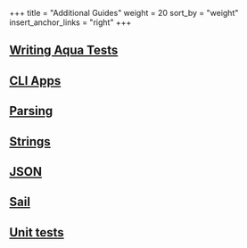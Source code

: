 +++
title = "Additional Guides"
weight = 20
sort_by = "weight"
insert_anchor_links = "right"
+++

## [Writing Aqua Tests](/guides/additional/aqua)

## [CLI Apps](/guides/additional/cli-tutorial)

## [Parsing](/guides/additional/parsing)

## [Strings](/guides/additional/strings)

## [JSON](/guides/additional/json-guide)

## [Sail](/guides/additional/sail)

## [Unit tests](/guides/additional/unit-tests)

